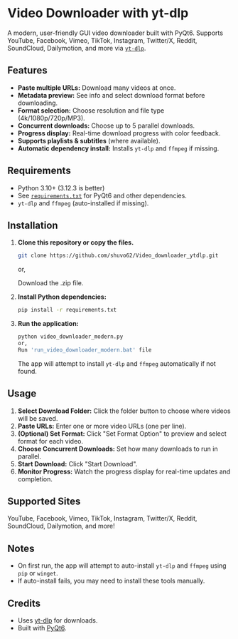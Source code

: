 # Video Downloader with yt-dlp

A modern, user-friendly GUI video downloader built with PyQt6.
Supports YouTube, Facebook, Vimeo, TikTok, Instagram, Twitter/X, Reddit, SoundCloud, Dailymotion, and more via [`yt-dlp`](https://github.com/yt-dlp/yt-dlp).

## Features

- **Paste multiple URLs:** Download many videos at once.
- **Metadata preview:** See info and select download format before downloading.
- **Format selection:** Choose resolution and file type (4k/1080p/720p/MP3).
- **Concurrent downloads:** Choose up to 5 parallel downloads.
- **Progress display:** Real-time download progress with color feedback.
- **Supports playlists & subtitles** (where available).
- **Automatic dependency install:** Installs `yt-dlp` and `ffmpeg` if missing.

## Requirements

- Python 3.10+ (3.12.3 is better)
- See [`requirements.txt`](./requirements.txt) for PyQt6 and other dependencies.
- `yt-dlp` and `ffmpeg` (auto-installed if missing).

## Installation

1. **Clone this repository or copy the files.**

   ```sh
   git clone https://github.com/shuvo62/Video_downloader_ytdlp.git
   ```

   or,

   Download the .zip file.

2. **Install Python dependencies:**

   ```sh
   pip install -r requirements.txt
   ```

3. **Run the application:**

   ```sh
   python video_downloader_modern.py
   or,
   Run 'run_video_downloader_modern.bat' file
   ```

   The app will attempt to install `yt-dlp` and `ffmpeg` automatically if not found.

## Usage

1. **Select Download Folder:** Click the folder button to choose where videos will be saved.
2. **Paste URLs:** Enter one or more video URLs (one per line).
3. **(Optional) Set Format:** Click "Set Format Option" to preview and select format for each video.
4. **Choose Concurrent Downloads:** Set how many downloads to run in parallel.
5. **Start Download:** Click "Start Download".
6. **Monitor Progress:** Watch the progress display for real-time updates and completion.

## Supported Sites

YouTube, Facebook, Vimeo, TikTok, Instagram, Twitter/X, Reddit, SoundCloud, Dailymotion, and more!

## Notes

- On first run, the app will attempt to auto-install `yt-dlp` and `ffmpeg` using `pip` or `winget`.
- If auto-install fails, you may need to install these tools manually.

## Credits

- Uses [yt-dlp](https://github.com/yt-dlp/yt-dlp) for downloads.
- Built with [PyQt6](https://pypi.org/project/PyQt6/).
